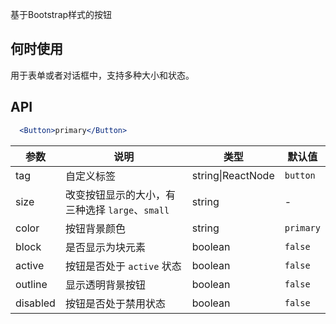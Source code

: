基于Bootstrap样式的按钮

## 何时使用
用于表单或者对话框中，支持多种大小和状态。

## API

````jsx
  <Button>primary</Button>
````

| 参数 | 说明 | 类型 | 默认值 |
| --- | --- | --- | --- |
| tag | 自定义标签 | string\|ReactNode | `button` |
| size | 改变按钮显示的大小，有三种选择 `large`、`small` | string | - |
| color | 按钮背景颜色 | string | `primary` |
| block | 是否显示为块元素 | boolean | `false` |
| active | 按钮是否处于 `active` 状态 | boolean | `false` |
| outline | 显示透明背景按钮 | boolean | `false` |
| disabled | 按钮是否处于禁用状态 | boolean | `false` |